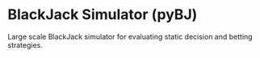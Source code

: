 # BlackJack Simulator (pyBJ)

Large scale BlackJack simulator for evaluating static decision and betting strategies.
